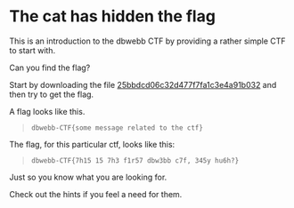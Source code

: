 The cat has hidden the flag
============================

This is an introduction to the dbwebb CTF by providing a rather simple CTF to start with.

Can you find the flag?

Start by downloading the file [25bbdcd06c32d477f7fa1c3e4a91b032](../target/25bbdcd06c32d477f7fa1c3e4a91b032?raw=true) and then try to get the flag.

A flag looks like this.

> `dbwebb-CTF{some message related to the ctf}`

The flag, for this particular ctf, looks like this:

> `dbwebb-CTF{7h15 15 7h3 f1r57 dbw3bb c7f, 345y hu6h?}`

Just so you know what you are looking for.

Check out the hints if you feel a need for them.
